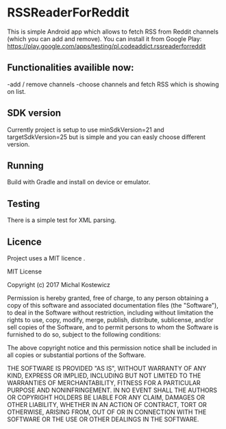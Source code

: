 # RSSReaderForReddit

This is simple Android app which allows to fetch RSS from Reddit channels (which you can add and remove). You can install it from Google Play: https://play.google.com/apps/testing/pl.codeaddict.rssreaderforreddit


## Functionalities availible now:
-add / remove channels
-choose channels and fetch RSS which is showing on list.


## SDK version

Currently project is setup to use  minSdkVersion=21 and targetSdkVersion=25 but is simple and you can easly choose different version.

## Running

Build with Gradle and install on device or emulator.


## Testing

There is a simple test for XML parsing.


## Licence

Project uses a MIT licence .

MIT License

Copyright (c) 2017 Michal Kostewicz

Permission is hereby granted, free of charge, to any person obtaining a copy
of this software and associated documentation files (the "Software"), to deal
in the Software without restriction, including without limitation the rights
to use, copy, modify, merge, publish, distribute, sublicense, and/or sell
copies of the Software, and to permit persons to whom the Software is
furnished to do so, subject to the following conditions:

The above copyright notice and this permission notice shall be included in all
copies or substantial portions of the Software.

THE SOFTWARE IS PROVIDED "AS IS", WITHOUT WARRANTY OF ANY KIND, EXPRESS OR
IMPLIED, INCLUDING BUT NOT LIMITED TO THE WARRANTIES OF MERCHANTABILITY,
FITNESS FOR A PARTICULAR PURPOSE AND NONINFRINGEMENT. IN NO EVENT SHALL THE
AUTHORS OR COPYRIGHT HOLDERS BE LIABLE FOR ANY CLAIM, DAMAGES OR OTHER
LIABILITY, WHETHER IN AN ACTION OF CONTRACT, TORT OR OTHERWISE, ARISING FROM,
OUT OF OR IN CONNECTION WITH THE SOFTWARE OR THE USE OR OTHER DEALINGS IN THE
SOFTWARE.
